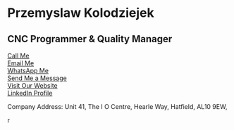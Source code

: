 <!DOCTYPE html>
<html>
<head>
    <title>KWB LONDON LIMITED</title>
</head>
<body>
    <h1>Przemyslaw Kolodziejek </h1>
    <h2>CNC Programmer & Quality Manager</h2>
    <a href="tel:00447568121455">Call Me</a><br>
    <a href="mailto:przemyslaw@kwb.london">Email Me</a><br>
    <a href="https://wa.me/07568121455">WhatsApp Me</a><br>
    <a href="sms: 00447568121455">Send Me a Message</a><br>
    <a href="http://kwb.london">Visit Our Website</a><br>
    <a href="https://www.linkedin.com/me?trk=p_mwlite_feed-secondary_nav">LinkedIn Profile</a><br>
    <p>Company Address: Unit 41, The I O Centre, Hearle Way, Hatfield, AL10 9EW,</p>
</body>
</html>r
